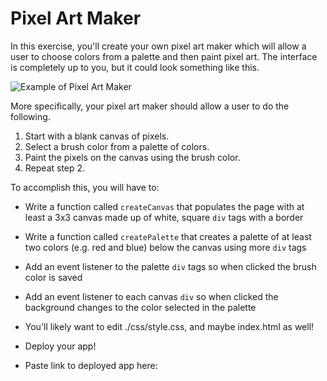# Pixel Art Maker

In this exercise, you'll create your own pixel art maker which will allow a user to choose colors from a palette and then paint pixel art. The interface is completely up to you, but it could look something like this.

![Example of Pixel Art Maker](screenshots/pixel-art-maker-alt.png)

More specifically, your pixel art maker should allow a user to do the following.

1. Start with a blank canvas of pixels.
1. Select a brush color from a palette of colors.
1. Paint the pixels on the canvas using the brush color.
1. Repeat step 2.

To accomplish this, you will have to:

* Write a function called `createCanvas` that populates the page with at least a 3x3 canvas made up of white, square `div` tags with a border
* Write a function called  `createPalette` that creates a palette of at least two colors (e.g. red and blue) below the canvas using more `div` tags
* Add an event listener to the palette `div` tags so when clicked the brush color is saved
* Add an event listener to each canvas `div` so when clicked the background changes to the color selected in the palette
* You'll likely want to edit ./css/style.css, and maybe index.html as well!

* Deploy your app!
* Paste link to deployed app here:
